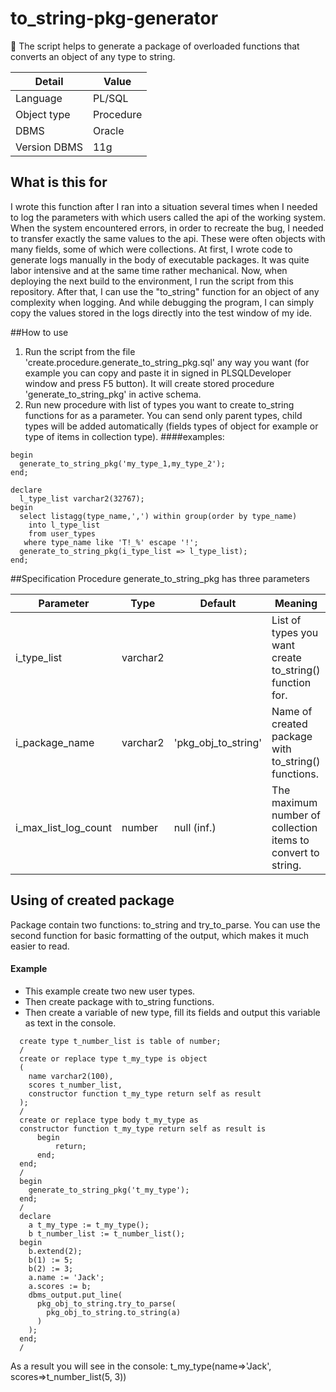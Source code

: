 # to_string-pkg-generator
📔 The script helps to generate a package of overloaded functions that converts an object of any type to string.

| Detail | Value |
| --- | --- |
| Language | PL/SQL |
| Object type | Procedure |
| DBMS | Oracle |
| Version DBMS| 11g |

## What is this for
I wrote this function after I ran into a situation several times when I needed to log the parameters with which users called the api of the working system. When the system encountered errors, in order to recreate the bug, I needed to transfer exactly the same values to the api. These were often objects with many fields, some of which were collections. At first, I wrote code to generate logs manually in the body of executable packages. It was quite labor intensive and at the same time rather mechanical. Now, when deploying the next build to the environment, I run the script from this repository. After that, I can use the "to_string" function for an object of any complexity when logging. And while debugging the program, I can simply copy the values stored in the logs directly into the test window of my ide.

##How to use
 1. Run the script from the file 'create.procedure.generate_to_string_pkg.sql' any way you want (for example you can copy and paste it in signed in PLSQLDeveloper window and press F5 button). It will create stored procedure 'generate_to_string_pkg' in active schema.
 2. Run new procedure with list of types you want to create to_string functions for as a parameter. You can send only parent types, child types will be added automatically (fields types of object for example or type of items in collection type).
####examples:

```plsql
begin
  generate_to_string_pkg('my_type_1,my_type_2');
end;
```
```plsql
declare
  l_type_list varchar2(32767);
begin
  select listagg(type_name,',') within group(order by type_name)
    into l_type_list
    from user_types
   where type_name like 'T!_%' escape '!';
  generate_to_string_pkg(i_type_list => l_type_list);
end;
```

##Specification
Procedure generate_to_string_pkg has three parameters

| Parameter | Type | Default | Meaning |
| --- | --- | --- | --- |
| i_type_list | varchar2 | | List of types you want create to_string() function for.
| i_package_name | varchar2 | 'pkg_obj_to_string' | Name of created package with to_string() functions. |
| i_max_list_log_count | number | null (inf.) | The maximum number of collection items to convert to string. |

## Using of created package
Package contain two functions: to_string and try_to_parse. You can use the second function for basic formatting of the output, which makes it much easier to read.
#### Example
* This example create two new user types.
* Then create package with to_string functions.
* Then create a variable of new type, fill its fields and output this variable as text in the console.
```plsql
  create type t_number_list is table of number;
  /
  create or replace type t_my_type is object
  (
    name varchar2(100),
    scores t_number_list,
    constructor function t_my_type return self as result
  );
  /
  create or replace type body t_my_type as
  constructor function t_my_type return self as result is
      begin
          return;
      end;
  end;
  /
  begin
    generate_to_string_pkg('t_my_type');
  end;
  /
  declare
    a t_my_type := t_my_type();
    b t_number_list := t_number_list();
  begin
    b.extend(2);
    b(1) := 5;
    b(2) := 3;
    a.name := 'Jack';
    a.scores := b;
    dbms_output.put_line(
      pkg_obj_to_string.try_to_parse(
        pkg_obj_to_string.to_string(a)
      )
    );
  end;
  /
```
As a result you will see in the console:
      t_my_type(name=>'Jack',
         scores=>t_number_list(5,
            3))
